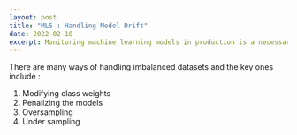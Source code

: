 ```yaml
---
layout: post
title: "ML5 : Handling Model Drift"
date: 2022-02-18
excerpt: Monitoring machine learning models in production is a necessary but tedious task. When the data has changed and the model has drifted, it will impact the model performance. 
---
```


There are many ways of handling imbalanced datasets and the key ones include : 

1. Modifying class weights
2. Penalizing the models
3. Oversampling
4. Under sampling
